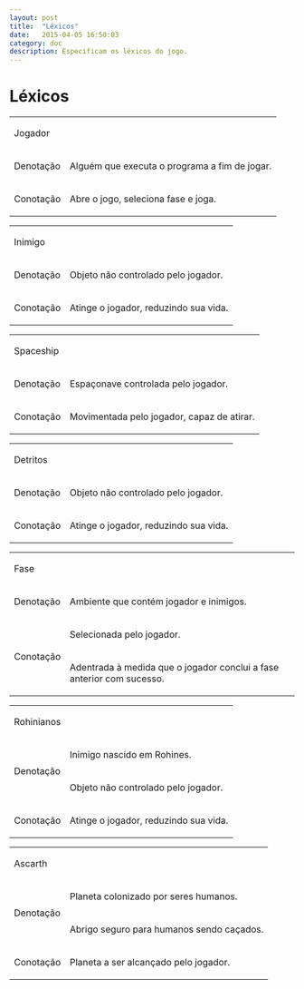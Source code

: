 ```yaml
---
layout: post
title:  "Léxicos"
date:   2015-04-05 16:50:03
category: doc
description: Especificam os léxicos do jogo.
---
```


# Léxicos

<table cellpadding="0" cellspacing="0" class="c2"><tbody><tr class="c4"><td class="c1" colspan="2" rowspan="1"><p class="c15"><span class="c16">Jogador</span></p></td></tr><tr class="c5"><td class="c1" colspan="1" rowspan="1"><p class="c9"><span class="c6">Denota&ccedil;&atilde;o</span></p></td><td class="c1" colspan="1" rowspan="1"><p class="c9"><span class="c8">Algu&eacute;m que executa o programa a fim de jogar.</span></p></td></tr><tr class="c5"><td class="c1" colspan="1" rowspan="1"><p class="c9"><span class="c6">Conota&ccedil;&atilde;o</span></p></td><td class="c1" colspan="1" rowspan="1"><p class="c9"><span class="c8">Abre o jogo, seleciona fase e joga.</span></p></td></tr></tbody></table><p class="c3"><span></span></p><p class="c3"><span></span></p><a href="#" name="de025c8c7567eaf679e5e8cd19e0b6026d27b3ed"></a><a href="#" name="1"></a><table cellpadding="0" cellspacing="0" class="c2"><tbody><tr class="c4"><td class="c1" colspan="2" rowspan="1"><p class="c12"><span class="c6">Inimigo</span></p></td></tr><tr class="c5"><td class="c1" colspan="1" rowspan="1"><p class="c0"><span class="c6">Denota&ccedil;&atilde;o</span></p></td><td class="c1" colspan="1" rowspan="1"><p class="c0"><span class="c8">Objeto n&atilde;o controlado pelo jogador.</span></p><p class="c0 c7"><span class="c8"></span></p></td></tr><tr class="c5"><td class="c1" colspan="1" rowspan="1"><p class="c0"><span class="c6">Conota&ccedil;&atilde;o</span></p></td><td class="c1" colspan="1" rowspan="1"><p class="c0"><span class="c8">Atinge o jogador, reduzindo sua vida.</span></p></td></tr></tbody></table><p class="c3"><span></span></p><p class="c3"><span></span></p><a href="#" name="b15c0f70e6f6132d41ecb20468bf014597e95e6f"></a><a href="#" name="2"></a><table cellpadding="0" cellspacing="0" class="c2"><tbody><tr class="c4"><td class="c1" colspan="2" rowspan="1"><p class="c12"><span class="c11 c17">Spaceship</span></p></td></tr><tr class="c5"><td class="c1" colspan="1" rowspan="1"><p class="c0"><span class="c6">Denota&ccedil;&atilde;o</span></p></td><td class="c1" colspan="1" rowspan="1"><p class="c0"><span class="c8">Espa&ccedil;onave controlada pelo jogador.</span></p></td></tr><tr class="c5"><td class="c1" colspan="1" rowspan="1"><p class="c0"><span class="c6">Conota&ccedil;&atilde;o</span></p></td><td class="c1" colspan="1" rowspan="1"><p class="c0"><span class="c8">Movimentada pelo jogador, capaz de atirar.</span></p></td></tr></tbody></table><p class="c3"><span></span></p><p class="c3"><span></span></p><a href="#" name="414f2c2c7c14f5ac2e8e4084dd526924c616ba75"></a><a href="#" name="3"></a><table cellpadding="0" cellspacing="0" class="c2"><tbody><tr class="c4"><td class="c1" colspan="2" rowspan="1"><p class="c12"><span class="c6">Detritos</span></p></td></tr><tr class="c5"><td class="c1" colspan="1" rowspan="1"><p class="c0"><span class="c6">Denota&ccedil;&atilde;o</span></p></td><td class="c1" colspan="1" rowspan="1"><p class="c0"><span class="c8">Objeto n&atilde;o controlado pelo jogador.</span></p></td></tr><tr class="c5"><td class="c1" colspan="1" rowspan="1"><p class="c0"><span class="c6">Conota&ccedil;&atilde;o</span></p></td><td class="c1" colspan="1" rowspan="1"><p class="c0"><span class="c8">Atinge o jogador, reduzindo sua vida.</span></p></td></tr></tbody></table><p class="c3"><span></span></p><p class="c3"><span></span></p><a href="#" name="2488a1d2f6c1871776843a58e2eb639b5ed6d2a1"></a><a href="#" name="4"></a><table cellpadding="0" cellspacing="0" class="c2"><tbody><tr class="c4"><td class="c1" colspan="2" rowspan="1"><p class="c12"><span class="c6">Fase</span></p></td></tr><tr class="c5"><td class="c1" colspan="1" rowspan="1"><p class="c0"><span class="c6">Denota&ccedil;&atilde;o</span></p></td><td class="c1" colspan="1" rowspan="1"><p class="c0"><span class="c8">Ambiente que cont&eacute;m jogador e inimigos.</span></p></td></tr><tr class="c4"><td class="c1" colspan="1" rowspan="2"><p class="c0"><span class="c6">Conota&ccedil;&atilde;o</span></p></td><td class="c1" colspan="1" rowspan="1"><p class="c0"><span class="c8">Selecionada pelo jogador.</span></p></td></tr><tr class="c4"><td class="c1" colspan="1" rowspan="1"><p class="c0"><span class="c8">Adentrada &agrave; medida que o jogador conclui a fase anterior com sucesso.</span></p></td></tr></tbody></table><p class="c3"><span></span></p><p class="c3"><span></span></p><p class="c3"><span></span></p><p class="c3"><span></span></p><a href="#" name="07b2b545d1c63a56cc4424168b95653987c2f7e7"></a><a href="#" name="5"></a><table cellpadding="0" cellspacing="0" class="c2"><tbody><tr class="c4"><td class="c1" colspan="2" rowspan="1"><p class="c12"><span class="c11">Rohinianos</span></p></td></tr><tr class="c4"><td class="c1" colspan="1" rowspan="2"><p class="c0"><span class="c6">Denota&ccedil;&atilde;o</span></p></td><td class="c1" colspan="1" rowspan="1"><p class="c0"><span class="c14">Inimigo nascido em Rohines.</span></p></td></tr><tr class="c4"><td class="c1" colspan="1" rowspan="1"><p class="c0"><span>Objeto n&atilde;o controlado pelo jogador.</span></p></td></tr><tr class="c5"><td class="c1" colspan="1" rowspan="1"><p class="c0"><span class="c6">Conota&ccedil;&atilde;o</span></p></td><td class="c1" colspan="1" rowspan="1"><p class="c0"><span class="c8">Atinge o jogador, reduzindo sua vida.</span></p></td></tr></tbody></table><p class="c3"><span></span></p><p class="c3"><span></span></p><a href="#" name="8464e8e39a2ab8f05c4c9ff139e23bf936af77de"></a><a href="#" name="6"></a><table cellpadding="0" cellspacing="0" class="c2"><tbody><tr class="c4"><td class="c1" colspan="2" rowspan="1"><p class="c12"><span class="c11">Ascarth</span></p></td></tr><tr class="c4"><td class="c1" colspan="1" rowspan="2"><p class="c0"><span class="c6">Denota&ccedil;&atilde;o</span></p></td><td class="c1" colspan="1" rowspan="1"><p class="c0"><span>Planeta colonizado por seres humanos.</span></p></td></tr><tr class="c4"><td class="c1" colspan="1" rowspan="1"><p class="c0"><span>Abrigo seguro para humanos sendo ca&ccedil;ados</span><span>.</span></p></td></tr><tr class="c5"><td class="c1" colspan="1" rowspan="1"><p class="c0"><span class="c6">Conota&ccedil;&atilde;o</span></p></td><td class="c1" colspan="1" rowspan="1"><p class="c0"><span class="c8">Planeta a ser alcan&ccedil;ado pelo jogador.</span></p></td></tr></tbody></table>